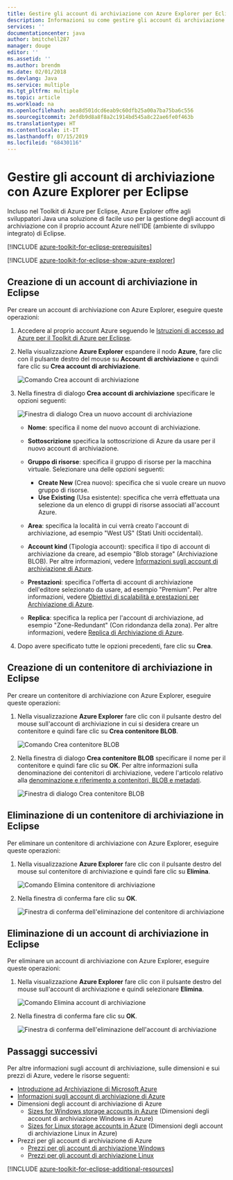 ```yaml
---
title: Gestire gli account di archiviazione con Azure Explorer per Eclipse
description: Informazioni su come gestire gli account di archiviazione di Azure con Azure Explorer per Eclipse.
services: ''
documentationcenter: java
author: bmitchell287
manager: douge
editor: ''
ms.assetid: ''
ms.author: brendm
ms.date: 02/01/2018
ms.devlang: Java
ms.service: multiple
ms.tgt_pltfrm: multiple
ms.topic: article
ms.workload: na
ms.openlocfilehash: aea8d501dcd6eab9c60dfb25a00a7ba75ba6c556
ms.sourcegitcommit: 2efdb9d8a8f8a2c1914bd545a8c22ae6fe0f463b
ms.translationtype: HT
ms.contentlocale: it-IT
ms.lasthandoff: 07/15/2019
ms.locfileid: "68430116"
---
```

# <a name="manage-storage-accounts-by-using-the-azure-explorer-for-eclipse"></a>Gestire gli account di archiviazione con Azure Explorer per Eclipse

Incluso nel Toolkit di Azure per Eclipse, Azure Explorer offre agli sviluppatori Java una soluzione di facile uso per la gestione degli account di archiviazione con il proprio account Azure nell'IDE (ambiente di sviluppo integrato) di Eclipse.

[!INCLUDE [azure-toolkit-for-eclipse-prerequisites](../includes/azure-toolkit-for-eclipse-prerequisites.md)]

[!INCLUDE [azure-toolkit-for-eclipse-show-azure-explorer](../includes/azure-toolkit-for-eclipse-show-azure-explorer.md)]

## <a name="create-a-storage-account-in-eclipse"></a>Creazione di un account di archiviazione in Eclipse

Per creare un account di archiviazione con Azure Explorer, eseguire queste operazioni:

1. Accedere al proprio account Azure seguendo le [Istruzioni di accesso ad Azure per il Toolkit di Azure per Eclipse](https://docs.microsoft.com/azure/java/eclipse/azure-toolkit-for-eclipse-sign-in-instructions).

1. Nella visualizzazione **Azure Explorer** espandere il nodo **Azure**, fare clic con il pulsante destro del mouse su **Account di archiviazione** e quindi fare clic su **Crea account di archiviazione**.

   ![Comando Crea account di archiviazione][CS01]

1. Nella finestra di dialogo **Crea account di archiviazione** specificare le opzioni seguenti:

   ![Finestra di dialogo Crea un nuovo account di archiviazione][CS02]

   * **Nome**: specifica il nome del nuovo account di archiviazione.

   * **Sottoscrizione** specifica la sottoscrizione di Azure da usare per il nuovo account di archiviazione.

   * **Gruppo di risorse**: specifica il gruppo di risorse per la macchina virtuale. Selezionare una delle opzioni seguenti:
      * **Create New** (Crea nuovo): specifica che si vuole creare un nuovo gruppo di risorse.
      * **Use Existing** (Usa esistente): specifica che verrà effettuata una selezione da un elenco di gruppi di risorse associati all'account Azure.

   * **Area**: specifica la località in cui verrà creato l'account di archiviazione, ad esempio "West US" (Stati Uniti occidentali).

   * **Account kind** (Tipologia account): specifica il tipo di account di archiviazione da creare, ad esempio "Blob storage" (Archiviazione BLOB). Per altre informazioni, vedere [Informazioni sugli account di archiviazione di Azure].

   * **Prestazioni**: specifica l'offerta di account di archiviazione dell'editore selezionato da usare, ad esempio "Premium". Per altre informazioni, vedere [Obiettivi di scalabilità e prestazioni per Archiviazione di Azure].

   * **Replica**: specifica la replica per l'account di archiviazione, ad esempio "Zone-Redundant" (Con ridondanza della zona). Per altre informazioni, vedere [Replica di Archiviazione di Azure].

1. Dopo avere specificato tutte le opzioni precedenti, fare clic su **Crea**.

## <a name="create-a-storage-container-in-eclipse"></a>Creazione di un contenitore di archiviazione in Eclipse

Per creare un contenitore di archiviazione con Azure Explorer, eseguire queste operazioni:

1. Nella visualizzazione **Azure Explorer** fare clic con il pulsante destro del mouse sull'account di archiviazione in cui si desidera creare un contenitore e quindi fare clic su **Crea contenitore BLOB**.

   ![Comando Crea contenitore BLOB][CC01]

1. Nella finestra di dialogo **Crea contenitore BLOB** specificare il nome per il contenitore e quindi fare clic su **OK**. Per altre informazioni sulla denominazione dei contenitori di archiviazione, vedere l'articolo relativo alla [denominazione e riferimento a contenitori, BLOB e metadati].

   ![Finestra di dialogo Crea contenitore BLOB][CC02]

## <a name="delete-a-storage-container-in-eclipse"></a>Eliminazione di un contenitore di archiviazione in Eclipse

Per eliminare un contenitore di archiviazione con Azure Explorer, eseguire queste operazioni:

1. Nella visualizzazione **Azure Explorer** fare clic con il pulsante destro del mouse sul contenitore di archiviazione e quindi fare clic su **Elimina**.

   ![Comando Elimina contenitore di archiviazione][DC01]

1. Nella finestra di conferma fare clic su **OK**.

   ![Finestra di conferma dell'eliminazione del contenitore di archiviazione][DC02]

## <a name="delete-a-storage-account-in-eclipse"></a>Eliminazione di un account di archiviazione in Eclipse

Per eliminare un account di archiviazione con Azure Explorer, eseguire queste operazioni:

1. Nella visualizzazione **Azure Explorer** fare clic con il pulsante destro del mouse sull'account di archiviazione e quindi selezionare **Elimina**.

   ![Comando Elimina account di archiviazione][DS01]

1. Nella finestra di conferma fare clic su **OK**.

   ![Finestra di conferma dell'eliminazione dell'account di archiviazione][DS02]

## <a name="next-steps"></a>Passaggi successivi

Per altre informazioni sugli account di archiviazione, sulle dimensioni e sui prezzi di Azure, vedere le risorse seguenti:

* [Introduzione ad Archiviazione di Microsoft Azure]
* [Informazioni sugli account di archiviazione di Azure]
* Dimensioni degli account di archiviazione di Azure
  * [Sizes for Windows storage accounts in Azure] (Dimensioni degli account di archiviazione Windows in Azure)
  * [Sizes for Linux storage accounts in Azure] (Dimensioni degli account di archiviazione Linux in Azure)
* Prezzi per gli account di archiviazione di Azure
  * [Prezzi per gli account di archiviazione Windows]
  * [Prezzi per gli account di archiviazione Linux]

[!INCLUDE [azure-toolkit-for-eclipse-additional-resources](../includes/azure-toolkit-for-eclipse-additional-resources.md)]

<!-- URL List -->

[Introduzione ad Archiviazione di Microsoft Azure]: /azure/storage/storage-introduction
[Informazioni sugli account di archiviazione di Azure]: /azure/storage/storage-create-storage-account
[Replica di Archiviazione di Azure]: /azure/storage/storage-redundancy
[Obiettivi di scalabilità e prestazioni per Archiviazione di Azure]: /azure/storage/storage-scalability-targets
[Denominazione e riferimento a contenitori, BLOB e metadati]: http://go.microsoft.com/fwlink/?LinkId=255555

[Sizes for Windows storage accounts in Azure]: /azure/virtual-machines/virtual-machines-windows-sizes (Dimensioni degli account di archiviazione Windows in Azure)
[Sizes for Linux storage accounts in Azure]: /azure/virtual-machines/virtual-machines-linux-sizes (Dimensioni degli account di archiviazione Linux in Azure)
[Prezzi per gli account di archiviazione Windows]: https://azure.microsoft.com/pricing/details/virtual-machines/windows/
[Prezzi per gli account di archiviazione Linux]: https://azure.microsoft.com/pricing/details/virtual-machines/linux/

<!-- IMG List -->

[CS01]: media/azure-toolkit-for-eclipse-managing-storage-accounts-using-azure-explorer/CS01.png
[CS02]: media/azure-toolkit-for-eclipse-managing-storage-accounts-using-azure-explorer/CS02.png
[CC01]: media/azure-toolkit-for-eclipse-managing-storage-accounts-using-azure-explorer/CC01.png
[CC02]: media/azure-toolkit-for-eclipse-managing-storage-accounts-using-azure-explorer/CC02.png

[DS01]: media/azure-toolkit-for-eclipse-managing-storage-accounts-using-azure-explorer/DS01.png
[DS02]: media/azure-toolkit-for-eclipse-managing-storage-accounts-using-azure-explorer/DS02.png
[DC01]: media/azure-toolkit-for-eclipse-managing-storage-accounts-using-azure-explorer/DC01.png
[DC02]: media/azure-toolkit-for-eclipse-managing-storage-accounts-using-azure-explorer/DC02.png
